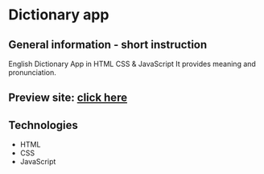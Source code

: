 # Dictionary app

## General information - short instruction

English Dictionary App in HTML CSS & JavaScript It provides meaning and pronunciation.

## Preview site: [click here](https://ewelina-en.github.io/dictionary-app/)

## Technologies

- HTML
- CSS
- JavaScript
